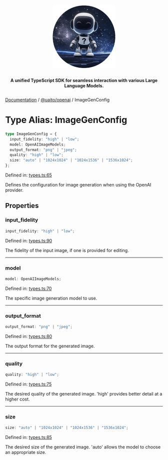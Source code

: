 <div style="display:flex; flex-direction:column; align-items:center;">
<p align="center">
  <img src="../UAITO.png" alt="UAITO Logo" width="200"/>
</p>

<p align="center">
  <strong>A unified TypeScript SDK for seamless interaction with various Large Language Models.</strong>
</p>
</div>

[Documentation](README.md) / [@uaito/openai](@uaito.openai.md) / ImageGenConfig

# Type Alias: ImageGenConfig

```ts
type ImageGenConfig = {
  input_fidelity: "high" | "low";
  model: OpenAIImageModels;
  output_format: "png" | "jpeg";
  quality: "high" | "low";
  size: "auto" | "1024x1024" | "1024x1536" | "1536x1024";
};
```

Defined in: [types.ts:65](https://github.com/elribonazo/uaito/blob/cfa7cf4d40b23c917d18a9623a67ba39385dca04/packages/openai/src/types.ts#L65)

Defines the configuration for image generation when using the OpenAI provider.

## Properties

### input\_fidelity

```ts
input_fidelity: "high" | "low";
```

Defined in: [types.ts:90](https://github.com/elribonazo/uaito/blob/cfa7cf4d40b23c917d18a9623a67ba39385dca04/packages/openai/src/types.ts#L90)

The fidelity of the input image, if one is provided for editing.

***

### model

```ts
model: OpenAIImageModels;
```

Defined in: [types.ts:70](https://github.com/elribonazo/uaito/blob/cfa7cf4d40b23c917d18a9623a67ba39385dca04/packages/openai/src/types.ts#L70)

The specific image generation model to use.

***

### output\_format

```ts
output_format: "png" | "jpeg";
```

Defined in: [types.ts:80](https://github.com/elribonazo/uaito/blob/cfa7cf4d40b23c917d18a9623a67ba39385dca04/packages/openai/src/types.ts#L80)

The output format for the generated image.

***

### quality

```ts
quality: "high" | "low";
```

Defined in: [types.ts:75](https://github.com/elribonazo/uaito/blob/cfa7cf4d40b23c917d18a9623a67ba39385dca04/packages/openai/src/types.ts#L75)

The desired quality of the generated image. 'high' provides better detail at a higher cost.

***

### size

```ts
size: "auto" | "1024x1024" | "1024x1536" | "1536x1024";
```

Defined in: [types.ts:85](https://github.com/elribonazo/uaito/blob/cfa7cf4d40b23c917d18a9623a67ba39385dca04/packages/openai/src/types.ts#L85)

The desired size of the generated image. 'auto' allows the model to choose an appropriate size.

